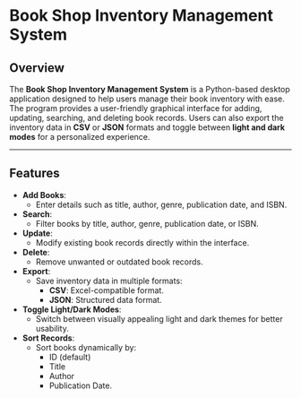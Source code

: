 # Book Shop Inventory Management System

## Overview
The **Book Shop Inventory Management System** is a Python-based desktop application designed to help users manage their book inventory with ease. The program provides a user-friendly graphical interface for adding, updating, searching, and deleting book records. Users can also export the inventory data in **CSV** or **JSON** formats and toggle between **light and dark modes** for a personalized experience.

---

## Features
- **Add Books**:
  - Enter details such as title, author, genre, publication date, and ISBN.
- **Search**:
  - Filter books by title, author, genre, publication date, or ISBN.
- **Update**:
  - Modify existing book records directly within the interface.
- **Delete**:
  - Remove unwanted or outdated book records.
- **Export**:
  - Save inventory data in multiple formats:
    - **CSV**: Excel-compatible format.
    - **JSON**: Structured data format.
- **Toggle Light/Dark Modes**:
  - Switch between visually appealing light and dark themes for better usability.
- **Sort Records**:
  - Sort books dynamically by:
    - ID (default)
    - Title
    - Author
    - Publication Date.

